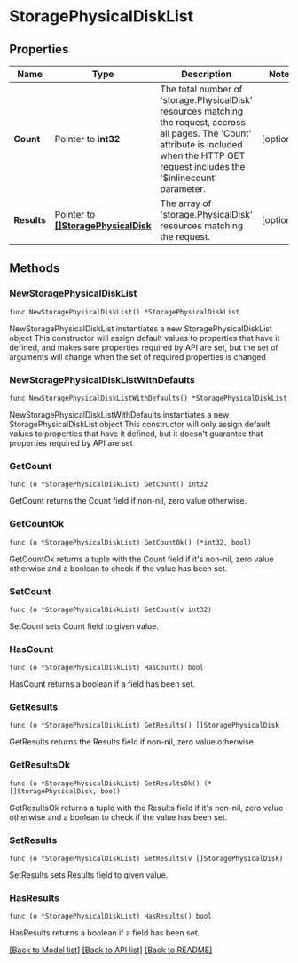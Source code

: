 # StoragePhysicalDiskList

## Properties

Name | Type | Description | Notes
------------ | ------------- | ------------- | -------------
**Count** | Pointer to **int32** | The total number of &#39;storage.PhysicalDisk&#39; resources matching the request, accross all pages. The &#39;Count&#39; attribute is included when the HTTP GET request includes the &#39;$inlinecount&#39; parameter. | [optional] 
**Results** | Pointer to [**[]StoragePhysicalDisk**](storage.PhysicalDisk.md) | The array of &#39;storage.PhysicalDisk&#39; resources matching the request. | [optional] 

## Methods

### NewStoragePhysicalDiskList

`func NewStoragePhysicalDiskList() *StoragePhysicalDiskList`

NewStoragePhysicalDiskList instantiates a new StoragePhysicalDiskList object
This constructor will assign default values to properties that have it defined,
and makes sure properties required by API are set, but the set of arguments
will change when the set of required properties is changed

### NewStoragePhysicalDiskListWithDefaults

`func NewStoragePhysicalDiskListWithDefaults() *StoragePhysicalDiskList`

NewStoragePhysicalDiskListWithDefaults instantiates a new StoragePhysicalDiskList object
This constructor will only assign default values to properties that have it defined,
but it doesn't guarantee that properties required by API are set

### GetCount

`func (o *StoragePhysicalDiskList) GetCount() int32`

GetCount returns the Count field if non-nil, zero value otherwise.

### GetCountOk

`func (o *StoragePhysicalDiskList) GetCountOk() (*int32, bool)`

GetCountOk returns a tuple with the Count field if it's non-nil, zero value otherwise
and a boolean to check if the value has been set.

### SetCount

`func (o *StoragePhysicalDiskList) SetCount(v int32)`

SetCount sets Count field to given value.

### HasCount

`func (o *StoragePhysicalDiskList) HasCount() bool`

HasCount returns a boolean if a field has been set.

### GetResults

`func (o *StoragePhysicalDiskList) GetResults() []StoragePhysicalDisk`

GetResults returns the Results field if non-nil, zero value otherwise.

### GetResultsOk

`func (o *StoragePhysicalDiskList) GetResultsOk() (*[]StoragePhysicalDisk, bool)`

GetResultsOk returns a tuple with the Results field if it's non-nil, zero value otherwise
and a boolean to check if the value has been set.

### SetResults

`func (o *StoragePhysicalDiskList) SetResults(v []StoragePhysicalDisk)`

SetResults sets Results field to given value.

### HasResults

`func (o *StoragePhysicalDiskList) HasResults() bool`

HasResults returns a boolean if a field has been set.


[[Back to Model list]](../README.md#documentation-for-models) [[Back to API list]](../README.md#documentation-for-api-endpoints) [[Back to README]](../README.md)



